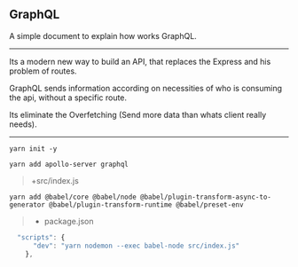 ## GraphQL
A simple document to explain how works GraphQL.

---

Its a modern new way to build an API, that replaces the Express and his problem of routes.

GraphQL sends information according on necessities of who is consuming the api, without a specific route.

Its eliminate the Overfetching (Send more data than whats client really needs).

---

`yarn init -y`

`yarn add apollo-server graphql`

> +src/index.js

`yarn add @babel/core @babel/node @babel/plugin-transform-async-to-generator @babel/plugin-transform-runtime @babel/preset-env`

> * package.json

```javascript
  "scripts": {
      "dev": "yarn nodemon --exec babel-node src/index.js"
    },
```







  
